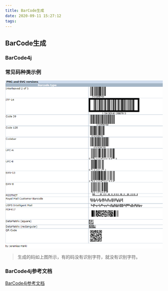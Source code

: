 ```yaml
---
title: BarCode生成
date: 2020-09-11 15:27:12
tags: 
---
```


## BarCode生成

### BarCode4j

### 常见码种类示例
![场景码种类示例](../../images/barCode4j.png)

> 生成的码如上图所示，有的码没有识别字符，就没有识别字符。
>
>
### BarCode4j参考文档
[BarCode4j参考文档](http://barcode4j.sourceforge.net/trunk/barcode-xml.html)
